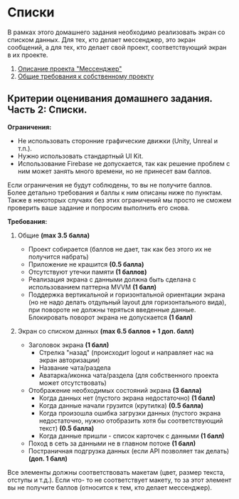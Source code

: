 # Списки

В рамках этого домашнего задания необходимо реализовать экран со списком данных. Для тех, кто делает мессенджер, это экран сообщений, а для тех, кто делает свой проект, соответствующий экран в их проекте.

1. [Описание проекта "Мессенджер"](https://github.com/polis-vk/2023-android-itmo-hws/tree/task_7#мессенджер)
2. [Общие требования к собственному проекту](https://github.com/polis-vk/2023-android-itmo-hws/tree/task_7#свой-проект)

## Критерии оценивания домашнего задания. Часть 2: Списки.

**Ограничения:**
- Не использовать сторонние графические движки (Unity, Unreal и т.п.).
- Нужно использовать стандартный UI Kit.
- Использование Firebase не допускается, так как решение проблем с ним может занять много времени, но не принесет вам баллов.

Если ограничения не будут соблюдены, то вы не получите баллов. Более детально требования и баллы к ним описаны ниже по пунктам. Также в некоторых случаях без этих ограничений мы просто не сможем проверить ваше задание и попросим выполнить его снова.

**Требования:**

1. Общие **(max 3.5 балла)**
    - Проект собирается (баллов не дает, так как без этого их не получится набрать)
    - Приложение не крашится **(0.5 балла)**
    - Отсутствуют утечки памяти **(1 баллов)**
    - Реализация экрана с данными должна быть сделана с использованием паттерна MVVM **(1 балл)**
    - Поддержка вертикальной и горизонтальной ориентации экрана (но не надо делать отдульный layout для горизонтального вида), при повороте не должны теряться введенные данные. Блокировать поворот экрана не допускается **(1 балл)**

2. Экран со списком данных **(max 6.5 баллов + 1 доп. балл)**
    - Заголовок экрана **(1 балл)**
        - Стрелка "назад" (происходит logout и направляет нас на экран авторизации)
        - Название чата/раздела
        - Аватарка/иконка чата/раздела (для собственного проекта может отсутствовать)
    - Отображение необходимых состояний экрана **(3 балла)**
        - Когда данных нет (пустого экрана недостаточно) **(1 балл)**
        - Когда данные начали грузится (крутилка) **(0.5 балла)**
        - Когда произошла ошибка загрузки данных (пустого экрана недостаточно, нужно отобразить хотя бы соответствующий текст) **(0.5 балла)**
        - Когда данные пришли - список карточек с данными **(1 балл)**
    - Поход в сеть за данными не в главном потоке **(1 балл)**
    - Постраничная подгрузка данных (если API позволяет так делать) **(доп. 1 балл)**

Все элементы должны соответствовать макетам (цвет, размер текста, отступы и т.д.). Если что-
то не соответствует макету, то за этот элемент вы не получите баллов (относится
к тем, кто делает мессенджер).
